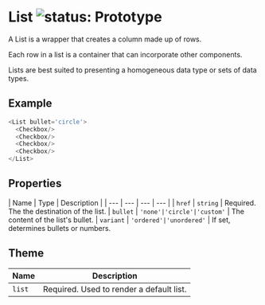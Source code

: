 # List ![status: Prototype](https://img.shields.io/badge/status-prototype-orange.svg)

A List is a wrapper that creates a column made up of rows.

Each row in a list is a container that can incorporate other components.

Lists are best suited to presenting a homogeneous data type or sets of data types.

## Example

```javascript
<List bullet='circle'>
  <Checkbox/>
  <Checkbox/>
  <Checkbox/>
  <Checkbox/>
</List>
```
## Properties

| Name | Type | Description |
| --- | --- | --- | --- |
| `href` | `string` | Required. The the destination of the list.
| `bullet` | <code>'none'&#124;'circle'&#124;'custom'</code> | The content of the list's bullet.
| `variant` | <code>'ordered'&#124;'unordered'</code> | If set, determines bullets or numbers.

## Theme

| Name | Description |
| ---  | ----------- |
| `list` | Required. Used to render a default list. |
